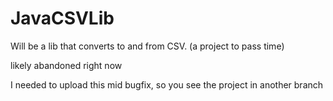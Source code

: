 # JavaCSVLib
Will be a lib that converts to and from CSV. (a project to pass time)

likely abandoned right now

I needed to upload this mid bugfix, so you see the project in another branch
